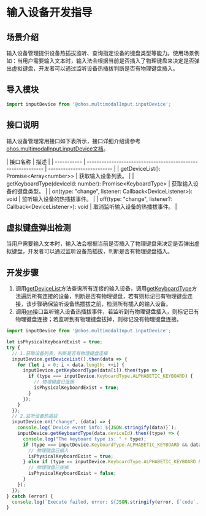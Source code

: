 # 输入设备开发指导

## 场景介绍

输入设备管理提供设备热插拔监听、查询指定设备的键盘类型等能力。使用场景例如：当用户需要输入文本时，输入法会根据当前是否插入了物理键盘来决定是否弹出虚拟键盘，开发者可以通过监听设备热插拔判断是否有物理键盘插入。

## 导入模块

```js
import inputDevice from '@ohos.multimodalInput.inputDevice';
```

## 接口说明

输入设备管理常用接口如下表所示，接口详细介绍请参考[ohos.multimodalInput.inputDevice文档](../../reference/apis-input-kit/js-apis-inputdevice.md)。

| 接口名称  | 描述 |
| ----------- | ------------------------------------------------------------ | -------------------------- |
| getDeviceList(): Promise\<Array\<number>> | 获取输入设备列表。 |
| getKeyboardType(deviceId: number): Promise\<KeyboardType> | 获取输入设备的键盘类型。 |
| on(type: "change", listener: Callback\<DeviceListener>): void | 监听输入设备的热插拔事件。 |
| off(type: "change", listener?: Callback\<DeviceListener>): void | 取消监听输入设备的热插拔事件。 |

## 虚拟键盘弹出检测

当用户需要输入文本时，输入法会根据当前是否插入了物理键盘来决定是否弹出虚拟键盘，开发者可以通过监听设备热插拔，判断是否有物理键盘插入。

## 开发步骤

1. 调用[getDeviceList](../../reference/apis-input-kit/js-apis-inputdevice.md#inputdevicegetdevicelist9)方法查询所有连接的输入设备，调用[getKeyboardType](../../reference/apis-input-kit/js-apis-inputdevice.md#inputdevicegetkeyboardtype9)方法遍历所有连接的设备，判断是否有物理键盘，若有则标记已有物理键盘连接，该步骤确保监听设备热插拔之前，检测所有插入的输入设备。
2. 调用[on](../../reference/apis-input-kit/js-apis-inputdevice.md#inputdeviceon9)接口监听输入设备热插拔事件，若监听到有物理键盘插入，则标记已有物理键盘连接；若监听到有物理键盘拔掉，则标记没有物理键盘连接。


```js
import inputDevice from '@ohos.multimodalInput.inputDevice';

let isPhysicalKeyboardExist = true;
try {
  // 1.获取设备列表，判断是否有物理键盘连接
  inputDevice.getDeviceList().then(data => {
    for (let i = 0; i < data.length; ++i) {
      inputDevice.getKeyboardType(data[i]).then(type => {
        if (type === inputDevice.KeyboardType.ALPHABETIC_KEYBOARD) {
          // 物理键盘已连接
          isPhysicalKeyboardExist = true;
        }
      });
    }
  });
  // 2.监听设备热插拔
  inputDevice.on("change", (data) => {
    console.log(`Device event info: ${JSON.stringify(data)}`);
    inputDevice.getKeyboardType(data.deviceId).then((type) => {
      console.log("The keyboard type is: " + type);
      if (type === inputDevice.KeyboardType.ALPHABETIC_KEYBOARD && data.type == 'add') {
        // 物理键盘已插入
        isPhysicalKeyboardExist = true;
      } else if (type == inputDevice.KeyboardType.ALPHABETIC_KEYBOARD && data.type == 'remove') {
        // 物理键盘已拔掉
        isPhysicalKeyboardExist = false;
      }
    });
  });
} catch (error) {
  console.log(`Execute failed, error: ${JSON.stringify(error, [`code`, `message`])}`);
}
```
